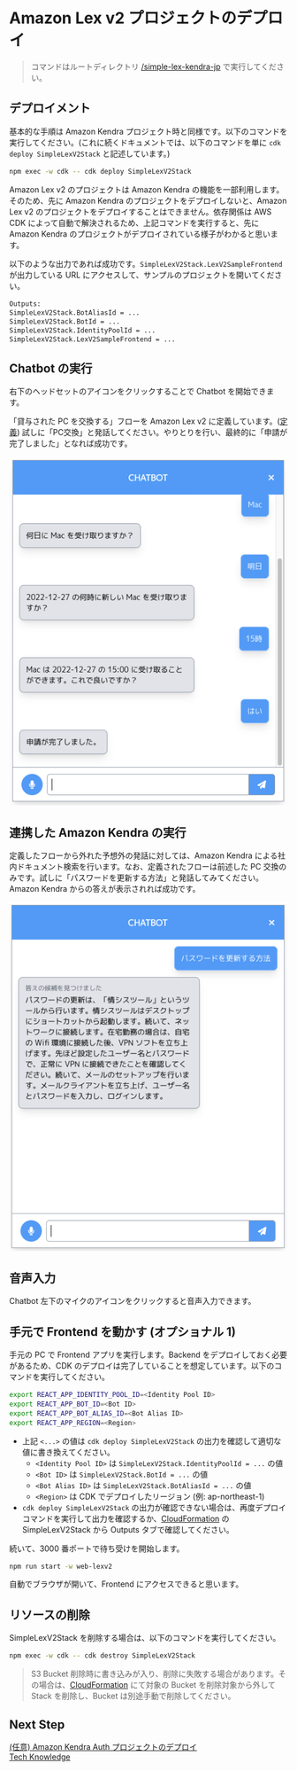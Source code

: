 # Amazon Lex v2 プロジェクトのデプロイ

> コマンドはルートディレクトリ [/simple-lex-kendra-jp](/) で実行してください。

## デプロイメント

基本的な手順は Amazon Kendra プロジェクト時と同様です。以下のコマンドを実行してください。(これに続くドキュメントでは、以下のコマンドを単に `cdk deploy SimpleLexV2Stack` と記述しています。)

```bash
npm exec -w cdk -- cdk deploy SimpleLexV2Stack
```

Amazon Lex v2 のプロジェクトは Amazon Kendra の機能を一部利用します。そのため、先に Amazon Kendra のプロジェクトをデプロイしないと、Amazon Lex v2 のプロジェクトをデプロイすることはできません。依存関係は AWS CDK によって自動で解決されるため、上記コマンドを実行すると、先に Amazon Kendra のプロジェクトがデプロイされている様子がわかると思います。

以下のような出力であれば成功です。`SimpleLexV2Stack.LexV2SampleFrontend` が出力している URL にアクセスして、サンプルのプロジェクトを開いてください。

```
Outputs:
SimpleLexV2Stack.BotAliasId = ...
SimpleLexV2Stack.BotId = ...
SimpleLexV2Stack.IdentityPoolId = ...
SimpleLexV2Stack.LexV2SampleFrontend = ...
```

## Chatbot の実行

右下のヘッドセットのアイコンをクリックすることで Chatbot を開始できます。

「貸与された PC を交換する」フローを Amazon Lex v2 に定義しています。([定義](/cdk/lib/simple-lexv2-stack.ts)) 試しに「PC交換」と発話してください。やりとりを行い、最終的に「申請が完了しました」となれば成功です。

![lexv2-pc-replacement.png](/imgs/lexv2-pc-replacement.png)

## 連携した Amazon Kendra の実行

定義したフローから外れた予想外の発話に対しては、Amazon Kendra による社内ドキュメント検索を行います。なお、定義されたフローは前述した PC 交換のみです。試しに「パスワードを更新する方法」と発話してみてください。Amazon Kendra からの答えが表示されれば成功です。

![lexv2-update-password.png](/imgs/lexv2-update-password.png)

## 音声入力

Chatbot 左下のマイクのアイコンをクリックすると音声入力できます。

## 手元で Frontend を動かす (オプショナル 1)

手元の PC で Frontend アプリを実行します。Backend をデプロイしておく必要があるため、CDK のデプロイは完了していることを想定しています。以下のコマンドを実行してください。

```bash
export REACT_APP_IDENTITY_POOL_ID=<Identity Pool ID>
export REACT_APP_BOT_ID=<Bot ID>
export REACT_APP_BOT_ALIAS_ID=<Bot Alias ID>
export REACT_APP_REGION=<Region>
```

- 上記 `<...>` の値は `cdk deploy SimpleLexV2Stack` の出力を確認して適切な値に書き換えてください。
  - `<Identity Pool ID>` は `SimpleLexV2Stack.IdentityPoolId = ...` の値
  - `<Bot ID>` は `SimpleLexV2Stack.BotId = ...` の値
  - `<Bot Alias ID>` は `SimpleLexV2Stack.BotAliasId = ...` の値
  - `<Region>` は CDK でデプロイしたリージョン (例: ap-northeast-1)
- `cdk deploy SimpleLexV2Stack` の出力が確認できない場合は、再度デプロイコマンドを実行して出力を確認するか、[CloudFormation](https://console.aws.amazon.com/cloudformation) の SimpleLexV2Stack から Outputs タブで確認してください。

続いて、3000 番ポートで待ち受けを開始します。

```bash
npm run start -w web-lexv2
```

自動でブラウザが開いて、Frontend にアクセスできると思います。

## リソースの削除

SimpleLexV2Stack を削除する場合は、以下のコマンドを実行してください。

```bash
npm exec -w cdk -- cdk destroy SimpleLexV2Stack
```

> S3 Bucket 削除時に書き込みが入り、削除に失敗する場合があります。その場合は、[CloudFormation](https://console.aws.amazon.com/cloudformation) にて対象の Bucket を削除対象から外して Stack を削除し、Bucket は別途手動で削除してください。

## Next Step

[(任意) Amazon Kendra Auth プロジェクトのデプロイ](/docs/05_DEPLOY_KENDRA_AUTH.md)  
[Tech Knowledge](/docs/06_TECH_KNOWLEDGE.md)
